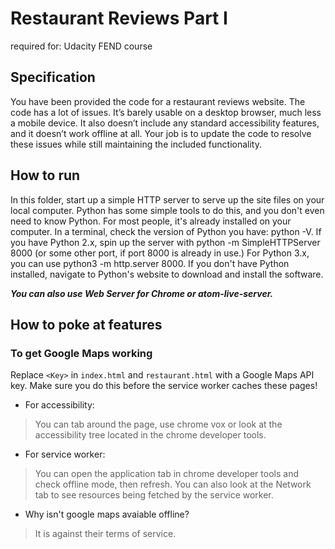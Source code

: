 # Restaurant Reviews Part I
 required for: Udacity FEND course

## Specification

You have been provided the code for a restaurant reviews website. The code has a lot of issues. It’s barely usable on a desktop browser, much less a mobile device. It also doesn’t include any standard accessibility features, and it doesn’t work offline at all. Your job is to update the code to resolve these issues while still maintaining the included functionality.


## How to run
In this folder, start up a simple HTTP server to serve up the site files on your local computer. Python has some simple tools to do this, and you don't even need to know Python. For most people, it's already installed on your computer.
In a terminal, check the version of Python you have: python -V. If you have Python 2.x, spin up the server with python -m SimpleHTTPServer 8000 (or some other port, if port 8000 is already in use.) For Python 3.x, you can use python3 -m http.server 8000. If you don't have Python installed, navigate to Python's website to download and install the software.

**_You can also use Web Server for Chrome or atom-live-server._**

## How to poke at features

### To get Google Maps working
Replace `<Key>` in `index.html` and `restaurant.html` with a Google Maps API key.
Make sure you do this before the service worker caches these pages!


+ For accessibility:
>You can tab around the page, use chrome vox or look at the accessibility tree located in the chrome developer tools.

+ For service worker:
>You can open the application tab in chrome developer tools and check offline mode, then refresh. You can also look at the Network tab to see resources being fetched by the service worker.

+ Why isn't google maps avaiable offline?
>It is against their terms of service.

